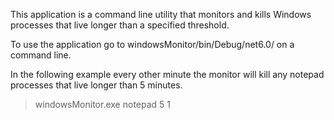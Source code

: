 This application is a command line utility that monitors and kills Windows processes that live longer than a specified threshold.

To use the application go to windowsMonitor/bin/Debug/net6.0/ on a command line.

In the following example every other minute the monitor will kill any notepad processes that live longer than 5 minutes. 

>windowsMonitor.exe notepad 5 1
